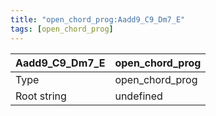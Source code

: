 ```yaml
---
title: "open_chord_prog:Aadd9_C9_Dm7_E"
tags: [open_chord_prog]
---
```


|Aadd9_C9_Dm7_E|open_chord_prog|
|---|---|
|Type|open_chord_prog|
|Root string|undefined|


